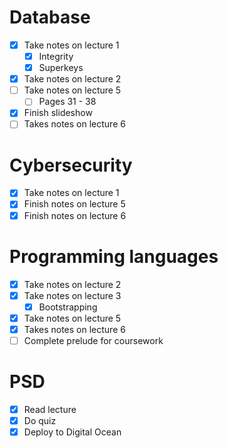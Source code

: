 # Database
- [x] Take notes on lecture 1
	- [x] Integrity
	- [x] Superkeys
- [x] Take notes on lecture 2
- [ ] Take notes on lecture 5
	- [ ] Pages 31 - 38
- [x] Finish slideshow
- [ ] Takes notes on lecture 6

# Cybersecurity
- [x] Take notes on lecture 1
- [x] Finish notes on lecture 5
- [x] Finish notes on lecture 6

# Programming languages
- [x] Take notes on lecture 2
- [x] Take notes on lecture 3
	- [x] Bootstrapping
- [x] Take notes on lecture 5
- [x] Takes notes on lecture 6
- [ ] Complete prelude for coursework

# PSD
- [x] Read lecture
- [x] Do quiz
- [x] Deploy to Digital Ocean